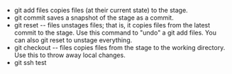 - git add files copies files (at their current state) to the stage.
- git commit saves a snapshot of the stage as a commit.
- git reset -- files unstages files; that is, it copies files from the latest commit to the stage. Use this command to "undo" a git add files. You can also git reset to unstage everything.
- git checkout -- files copies files from the stage to the working directory. Use this to throw away local changes.
- git ssh test